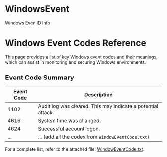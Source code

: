 # WindowsEvent
Windows Even ID Info
# Windows Event Codes Reference

This page provides a list of key Windows event codes and their meanings, which can assist in monitoring and securing Windows environments.

## Event Code Summary

| Event Code | Description |
|------------|-------------|
| 1102       | Audit log was cleared. This may indicate a potential attack. |
| 4616       | System time was changed. |
| 4624       | Successful account logon. |
| ...        | ... (add all the codes from `WindowEventCode.txt`) |

For a complete list, refer to the attached file: [WindowEventCode.txt](WindowEventCode.txt).
